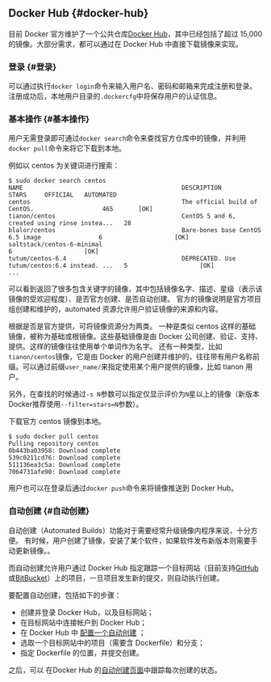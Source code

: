 ## Docker Hub {#docker-hub}

目前 Docker 官方维护了一个公共仓库[Docker Hub](https://hub.docker.com/)，其中已经包括了超过 15,000 的镜像。大部分需求，都可以通过在 Docker Hub 中直接下载镜像来实现。

### 登录 {#登录}

可以通过执行`docker login`命令来输入用户名、密码和邮箱来完成注册和登录。 注册成功后，本地用户目录的`.dockercfg`中将保存用户的认证信息。

### 基本操作 {#基本操作}

用户无需登录即可通过`docker search`命令来查找官方仓库中的镜像，并利用`docker pull`命令来将它下载到本地。

例如以 centos 为关键词进行搜索：

```
$ sudo docker search centos
NAME                                            DESCRIPTION                                     STARS     OFFICIAL   AUTOMATED
centos                                          The official build of CentOS.                   465       [OK]
tianon/centos                                   CentOS 5 and 6, created using rinse instea...   28
blalor/centos                                   Bare-bones base CentOS 6.5 image                6                    [OK]
saltstack/centos-6-minimal                                                                      6                    [OK]
tutum/centos-6.4                                DEPRECATED. Use tutum/centos:6.4 instead. ...   5                    [OK]
...

```

可以看到返回了很多包含关键字的镜像，其中包括镜像名字、描述、星级（表示该镜像的受欢迎程度）、是否官方创建、是否自动创建。 官方的镜像说明是官方项目组创建和维护的，automated 资源允许用户验证镜像的来源和内容。

根据是否是官方提供，可将镜像资源分为两类。 一种是类似 centos 这样的基础镜像，被称为基础或根镜像。这些基础镜像是由 Docker 公司创建、验证、支持、提供。这样的镜像往往使用单个单词作为名字。 还有一种类型，比如`tianon/centos`镜像，它是由 Docker 的用户创建并维护的，往往带有用户名称前缀。可以通过前缀`user_name/`来指定使用某个用户提供的镜像，比如 tianon 用户。

另外，在查找的时候通过`-s N`参数可以指定仅显示评价为`N`星以上的镜像（新版本Docker推荐使用`--filter=stars=N`参数）。

下载官方 centos 镜像到本地。

```
$ sudo docker pull centos
Pulling repository centos
0b443ba03958: Download complete
539c0211cd76: Download complete
511136ea3c5a: Download complete
7064731afe90: Download complete

```

用户也可以在登录后通过`docker push`命令来将镜像推送到 Docker Hub。

### 自动创建 {#自动创建}

自动创建（Automated Builds）功能对于需要经常升级镜像内程序来说，十分方便。 有时候，用户创建了镜像，安装了某个软件，如果软件发布新版本则需要手动更新镜像。。

而自动创建允许用户通过 Docker Hub 指定跟踪一个目标网站（目前支持[GitHub](https://github.com/)或[BitBucket](https://bitbucket.org/)）上的项目，一旦项目发生新的提交，则自动执行创建。

要配置自动创建，包括如下的步骤：

* 创建并登录 Docker Hub，以及目标网站；
* 在目标网站中连接帐户到 Docker Hub；
* 在 Docker Hub 中
  [配置一个自动创建](https://registry.hub.docker.com/builds/add/)
  ；
* 选取一个目标网站中的项目（需要含 Dockerfile）和分支；
* 指定 Dockerfile 的位置，并提交创建。

之后，可以 在Docker Hub 的[自动创建页面](https://registry.hub.docker.com/builds/)中跟踪每次创建的状态。

